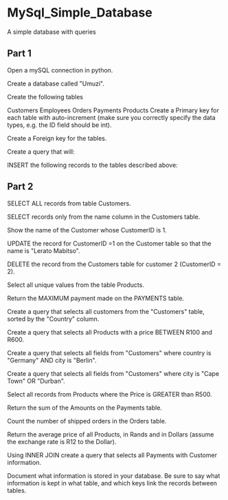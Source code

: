 # MySql_Simple_Database
A simple database with queries

## Part 1
Open a mySQL connection in python.

Create a database called "Umuzi".

Create the following tables

Customers
Employees
Orders
Payments
Products
Create a Primary key for each table with auto-increment (make sure you correctly specify the data types, e.g. the ID field should be int).

Create a Foreign key for the tables.

Create a query that will:

INSERT the following records to the tables described above:

## Part 2

SELECT ALL records from table Customers.

SELECT records only from the name column in the Customers table.

Show the name of the Customer whose CustomerID is 1.

UPDATE the record for CustomerID =1 on the Customer table so that the name is "Lerato Mabitso".

DELETE the record from the Customers table for customer 2 (CustomerID = 2).

Select all unique values from the table Products.

Return the MAXIMUM payment made on the PAYMENTS table.

Create a query that selects all customers from the "Customers" table, sorted by the "Country" column.

Create a query that selects all Products with a price BETWEEN R100 and R600.

Create a query that selects all fields from "Customers" where country is "Germany" AND city is "Berlin".

Create a query that selects all fields from "Customers" where city is "Cape Town" OR "Durban".

Select all records from Products where the Price is GREATER than R500.

Return the sum of the Amounts on the Payments table.

Count the number of shipped orders in the Orders table.

Return the average price of all Products, in Rands and in Dollars (assume the exchange rate is R12 to the Dollar).

Using INNER JOIN create a query that selects all Payments with Customer information.

Document what information is stored in your database. Be sure to say what information is kept in what table, and which keys link the records between tables.
